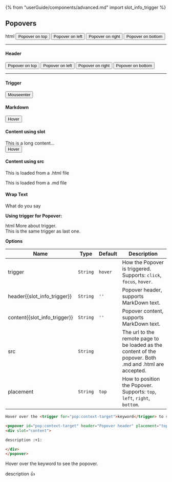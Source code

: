 {% from "userGuide/components/advanced.md" import slot_info_trigger %}

## Popovers

<include src="codeAndOutput.md" boilerplate >
<variable name="highlightStyle">html</variable>
<variable name="code">
<popover effect="fade" content="Lorem ipsum dolor sit amet" placement="top">
  <button class="btn btn-secondary">Popover on top</button>
</popover>
<popover effect="fade" content="Lorem ipsum dolor sit amet" placement="left">
  <button class="btn btn-secondary">Popover on left</button>
</popover>
<popover effect="fade" content="Lorem ipsum dolor sit amet" placement="right">
  <button class="btn btn-secondary">Popover on right</button>
</popover>
<popover effect="fade" content="Lorem ipsum dolor sit amet" placement="bottom">
  <button class="btn btn-secondary">Popover on bottom</button>
</popover>
<hr>
<h4 class="no-index">Header</h4>
<popover effect="fade" header="Header" content="Lorem ipsum dolor sit amet" placement="top">
  <button class="btn btn-secondary">Popover on top</button>
</popover>
<popover effect="fade" header="Header" content="Lorem ipsum dolor sit amet" placement="left">
  <button class="btn btn-secondary">Popover on left</button>
</popover>
<popover effect="fade" header="Header" content="Lorem ipsum dolor sit amet" placement="right">
  <button class="btn btn-secondary">Popover on right</button>
</popover>
<popover effect="fade" header="Header" content="Lorem ipsum dolor sit amet" placement="bottom">
  <button class="btn btn-secondary">Popover on bottom</button>
</popover>
<hr />
<h4 class="no-index">Trigger</h4>
<p>
  <popover effect="scale" header="Header" content="Lorem ipsum dolor sit amet" placement="top" trigger="hover">
    <button class="btn btn-secondary">Mouseenter</button>
  </popover>
</p>
<h4 class="no-index">Markdown</h4>
<p>
  <popover effect="scale" header="**Emoji header** :rocket:" content="!!emoji!! content :cat:">
    <button class="btn btn-secondary">Hover</button>
  </popover>
</p>
<h4 class="no-index">Content using slot</h4>
<p>
  <popover effect="scale" header="**Emoji header** :rocket:">
    <div slot="content">
      This is a long content...
    </div>
    <button class="btn btn-secondary">Hover</button>
  </popover>
</p>
<h4 class="no-index">Content using src</h4>
<p>
  <popover header="From a HTML file" src="{{ baseUrl }}/userGuide/syntax/extra/loadContent.html#fragment">
    This is loaded from a .html file
  </popover>
</p>
<p>
  <popover header="From a MarkDown file" src="{{ baseUrl }}/userGuide/formattingContents.md#overview">
    This is loaded from a .md file
  </popover>
</p>
<h4 class="no-index">Wrap Text</h4>
<popover header="false" content="Nice!">What do you say</popover>
</variable>
</include>

**Using trigger for Popover:**<br>

<include src="codeAndOutput.md" boilerplate >
<variable name="highlightStyle">html</variable>
<variable name="code">
More about <trigger for="pop:trigger_id">trigger</trigger>.
<popover id="pop:trigger_id" content="This popover is triggered by a trigger"></popover>
<br>
This is the same <trigger for="pop:trigger_id">trigger</trigger> as last one.
</variable>
</include>

<panel header="More about triggers">
<include src="extra/triggers.md" />
</panel><p/>

****Options****

Name | Type | Default | Description
---- | ---- | ------- | ------
trigger | `String` |	`hover`	| How the Popover is triggered.<br>Supports: `click`, `focus`, `hover`.
header{{slot_info_trigger}} | `String` | `''` | Popover header, supports MarkDown text.
content{{slot_info_trigger}} | `String` | `''` | Popover content, supports MarkDown text.
src | `String` | | The url to the remote page to be loaded as the content of the popover. Both .md and .html are accepted.
placement | `String` | `top` | How to position the Popover.<br>Supports: `top`, `left`, `right`, `bottom`.


<span id="short" class="d-none">

```html
Hover over the <trigger for="pop:context-target">keyword</trigger> to see the popover.

<popover id="pop:context-target" header="Popover header" placement="top">
<div slot="content">

description :+1:

</div>
</popover>
```
</span>

<span id="examples" class="d-none">

Hover over the <trigger for="pop:context-target">keyword</trigger> to see the popover.

<popover id="pop:context-target" header="Popover header" placement="top">
<div slot="content">

description :+1:

</div>
</popover>
</span>
